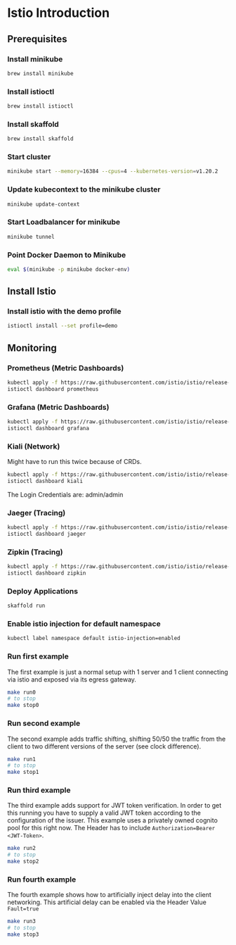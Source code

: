 # Istio Introduction

## Prerequisites 

### Install minikube
```bash
brew install minikube
```
### Install istioctl
```bash
brew install istioctl
```
### Install skaffold
```bash
brew install skaffold
```

### Start cluster
```bash
minikube start --memory=16384 --cpus=4 --kubernetes-version=v1.20.2
```

### Update kubecontext to the minikube cluster
```bash
minikube update-context
```

### Start Loadbalancer for minikube
```bash
minikube tunnel
```

### Point Docker Daemon to Minikube
```bash
eval $(minikube -p minikube docker-env)
```

## Install Istio
### Install istio with the demo profile
```bash
istioctl install --set profile=demo
```

## Monitoring
### Prometheus (Metric Dashboards)
```bash
kubectl apply -f https://raw.githubusercontent.com/istio/istio/release-1.10/samples/addons/prometheus.yaml
istioctl dashboard prometheus
```
### Grafana (Metric Dashboards)
```bash
kubectl apply -f https://raw.githubusercontent.com/istio/istio/release-1.10/samples/addons/grafana.yaml
istioctl dashboard grafana
```
### Kiali (Network)
Might have to run this twice because of CRDs.
```bash
kubectl apply -f https://raw.githubusercontent.com/istio/istio/release-1.10/samples/addons/kiali.yaml
istioctl dashboard kiali
```
The Login Credentials are: admin/admin
### Jaeger (Tracing)
```bash
kubectl apply -f https://raw.githubusercontent.com/istio/istio/release-1.10/samples/addons/jaeger.yaml
istioctl dashboard jaeger
```
### Zipkin (Tracing)
```bash
kubectl apply -f https://raw.githubusercontent.com/istio/istio/release-1.10/samples/addons/extras/zipkin.yaml
istioctl dashboard zipkin
```

### Deploy Applications
```bash
skaffold run
```

### Enable istio injection for default namespace
```bash
kubectl label namespace default istio-injection=enabled 
```

### Run first example
The first example is just a normal setup with 1 server and 1 client connecting via istio and exposed via its egress gateway.
```bash
make run0
# to stop
make stop0
```

### Run second example
The second example adds traffic shifting, shifting 50/50 the traffic from the client to two different versions of the server (see clock difference).
```bash
make run1
# to stop
make stop1
```

### Run third example
The third example adds support for JWT token verification. In order to get this running you have to supply a valid JWT token according to the configuration of the issuer.
This example uses a privately owned cognito pool for this right now.
The Header has to include `Authorization=Bearer <JWT-Token>`.
```bash
make run2
# to stop
make stop2
```

### Run fourth example
The fourth example shows how to artificially inject delay into the client networking.
This artificial delay can be enabled via the Header Value `Fault=true`
```bash
make run3
# to stop
make stop3
```
